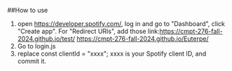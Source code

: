 ##How to use
1. open https://developer.spotify.com/, log in and go to "Dashboard", click "Create app". For "Redirect URIs", add those link:https://cmpt-276-fall-2024.github.io/test/ https://cmpt-276-fall-2024.github.io/Euterpe/
2. Go to login.js
3. replace const clientId = "xxxx"; xxxx is your Spotify client ID, and commit it.
   
